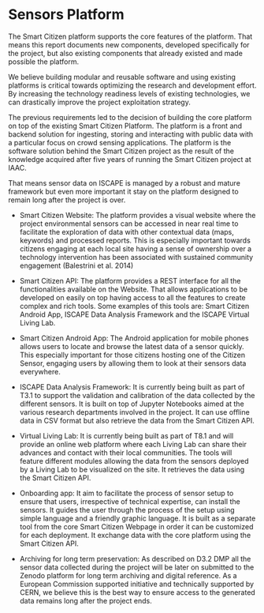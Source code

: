# Sensors Platform

The Smart Citizen platform supports the core features of the platform. That means this report documents new components, developed specifically for the project, but also existing components that already existed and made possible the platform.

We believe building modular and reusable software and using existing platforms is critical towards optimizing the research and development effort. By increasing the technology readiness levels of existing technologies, we can drastically improve the project exploitation strategy.

The previous requirements led to the decision of building the core platform on top of the existing Smart Citizen Platform. The platform is a front and backend solution for ingesting, storing and interacting with public data with a particular focus on crowd sensing applications. The platform is the software solution behind the Smart Citizen project as the result of the knowledge acquired after five years of running the Smart Citizen project at IAAC.

That means sensor data on ISCAPE is managed by a robust and mature framework but even more important it stay on the platform designed to remain long after the project is over.

* Smart Citizen Website: The platform provides a visual website where the project environmental sensors can be accessed in near real time to facilitate the exploration of data with other contextual data (maps, keywords) and processed reports. This is especially important towards citizens engaging at each local site having a sense of ownership over a technology intervention has been associated with sustained community engagement (Balestrini et al. 2014)

* Smart Citizen API: The platform provides a REST interface for all the functionalities available on the Website. That allows applications to be developed on easily on top having access to all the features to create complex and rich tools. Some examples of this tools are: Smart Citizen Android App, ISCAPE Data Analysis Framework and the ISCAPE Virtual Living Lab.

* Smart Citizen Android App: The Android application for mobile phones allows users to locate and browse the latest data of a sensor quickly. This especially important for those citizens hosting one of the Citizen Sensor, engaging users by allowing them to look at their sensors data everywhere.
* ISCAPE Data Analysis Framework: It is currently being built as part of T3.1 to support the validation and calibration of the data collected by the different sensors. It is built on top of Jupyter Notebooks aimed at the various research departments involved in the project. It can use offline data in CSV format but also retrieve the data from the Smart Citizen API.

* Virtual Living Lab: It is currently being built as part of T8.1 and will provide an online web platform where each Living Lab can share their advances and contact with their local communities. The tools will feature different modules allowing the data from the sensors deployed by a Living Lab to be visualized on the site. It retrieves the data using the Smart Citizen API.

* Onboarding app: It aim to facilitate the process of sensor setup to ensure that users, irrespective of technical expertise, can install the sensors. It guides the user through the process of the setup using simple language and a friendly graphic language. It is built as a separate tool from the core Smart Citizen Webpage in order it can be customized for each deployment. It exchange data with the core platform using the Smart Citizen API.

* Archiving for long term preservation: As described on D3.2 DMP all the sensor data collected during the project will be later on submitted to the Zenodo platform for long term archiving and digital reference. As a European Commission supported initiative and technically supported by CERN, we believe this is the best way to ensure access to the generated data remains long after the project ends.

